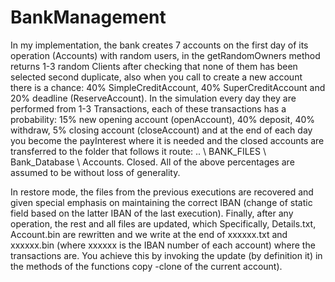 # BankManagement
In my implementation, the bank creates 7 accounts on the first day of its operation (Accounts) with random users, in the getRandomOwners method returns 1-3 random Clients after checking that none of them has been selected second duplicate, also when you call to create a new account there is a chance: 40% SimpleCreditAccount, 40% SuperCreditAccount and 20% deadline (ReserveAccount). In the simulation every day they are performed from 1-3 Transactions, each of these transactions has a probability: 15% new opening account (openAccount), 40% deposit, 40% withdraw, 5% closing account (closeAccount) and at the end of each day you become the payInterest where  it is needed and the closed accounts are transferred to the folder that follows it route: .. \ BANK_FILES \ Bank_Database \ Accounts. Closed.
All of the above percentages are assumed to be without loss of generality. 

In restore mode, the files from the previous executions are recovered and given special emphasis on maintaining the correct IBAN (change of static field based on the latter IBAN of the last execution). Finally, after any operation, the rest and all files are updated, which Specifically, Details.txt, Account.bin are rewritten and we write at the end of xxxxxx.txt and xxxxxx.bin (where xxxxxx is the IBAN number of each account) where the transactions are. You achieve this by invoking the update (by definition it) in the methods of the functions copy -clone of the current account).
